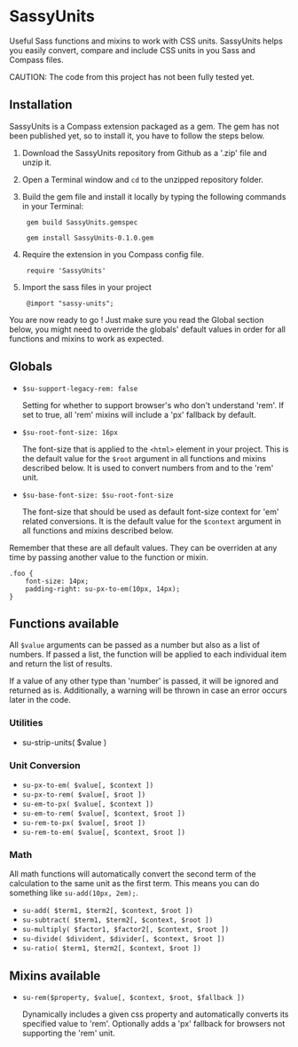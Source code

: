 # SassyUnits

Useful Sass functions and mixins to work with CSS units. SassyUnits helps you easily convert, compare and include CSS units in you Sass and Compass files.

CAUTION: The code from this project has not been fully tested yet.

## Installation

SassyUnits is a Compass extension packaged as a gem. The gem has not been published yet, so to install it, you have to follow the steps below.

1. Download the SassyUnits repository from Github as a '.zip' file and unzip it.

2. Open a Terminal window and `cd` to the unzipped repository folder.

3. Build the gem file and install it locally by typing the following commands in your Terminal:

        gem build SassyUnits.gemspec

        gem install SassyUnits-0.1.0.gem

4. Require the extension in you Compass config file.

        require 'SassyUnits'

5. Import the sass files in your project

        @import "sassy-units";

You are now ready to go ! Just make sure you read the Global section below, you might need to override the globals' default values in order for all functions and mixins to work as expected.

## Globals

* `$su-support-legacy-rem: false`

    Setting for whether to support browser's who don't understand 'rem'. If set to true, all 'rem' mixins will include a 'px' fallback by default.

* `$su-root-font-size: 16px`

    The font-size that is applied to the `<html>` element in your project. This is the default value for the `$root` argument in all functions and mixins described below. It is used to convert numbers from and to the 'rem' unit.

* `$su-base-font-size: $su-root-font-size`

    The font-size that should be used as default font-size context for 'em' related conversions. It is the default value for the `$context` argument in all functions and mixins described below.

Remember that these are all default values. They can be overriden at any time by passing another value to the function or mixin.

    .foo {
        font-size: 14px;
        padding-right: su-px-to-em(10px, 14px);
    }

## Functions available

All `$value` arguments can be passed as a number but also as a list of numbers. If passed a list, the function will be applied to each individual item and return the list of results.

If a value of any other type than 'number' is passed, it will be ignored and returned as is. Additionally, a warning will be thrown in case an error occurs later in the code.

### Utilities

* su-strip-units( $value )

### Unit Conversion

* `su-px-to-em( $value[, $context ])`
* `su-px-to-rem( $value[, $root ])`
* `su-em-to-px( $value[, $context ])`
* `su-em-to-rem( $value[, $context, $root ])`
* `su-rem-to-px( $value[, $root ])`
* `su-rem-to-em( $value[, $context, $root ])`

### Math

All math functions will automatically convert the second term of the calculation to the same unit as the first term. This means you can do something like `su-add(10px, 2em);`.

* `su-add( $term1, $term2[, $context, $root ])`
* `su-subtract( $term1, $term2[, $context, $root ])`
* `su-multiply( $factor1, $factor2[, $context, $root ])`
* `su-divide( $divident, $divider[, $context, $root ])`
* `su-ratio( $term1, $term2[, $context, $root ])`

## Mixins available

* `su-rem($property, $value[, $context, $root, $fallback ])`

    Dynamically includes a given css property and automatically converts its specified value to 'rem'. Optionally adds a 'px' fallback for browsers not supporting the 'rem' unit.
